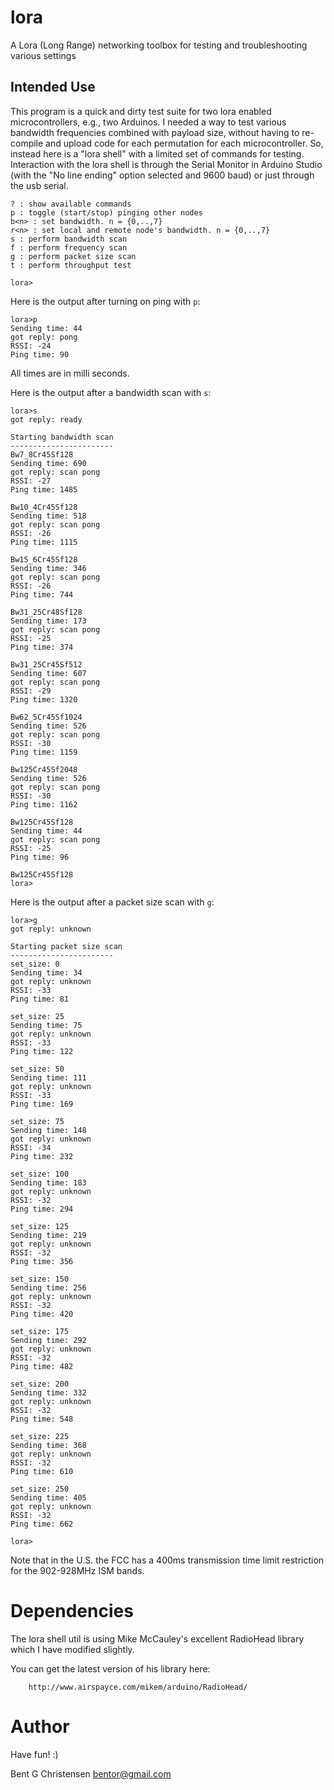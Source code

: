 # lora
A Lora (Long Range) networking toolbox for testing and troubleshooting various settings

## Intended Use
This program is a quick and dirty test suite for two lora enabled microcontrollers, e.g., two Arduinos. I needed a way to test various bandwidth frequencies combined with payload size, without having to re-compile and upload code for each permutation for each microcontroller. So, instead here is a "lora shell" with a limited set of commands for testing. Interaction with the lora shell is through the Serial Monitor in Arduino Studio (with the "No line ending" option selected and 9600 baud) or just through the usb serial.     

```
? : show available commands
p : toggle (start/stop) pinging other nodes
b<n> : set bandwidth. n = {0,..,7}
r<n> : set local and remote node's bandwidth. n = {0,..,7}
s : perform bandwidth scan
f : perform frequency scan
g : perform packet size scan
t : perform throughput test

lora>
```

Here is the output after turning on ping with `p`:

```
lora>p
Sending time: 44
got reply: pong
RSSI: -24
Ping time: 90
```

All times are in milli seconds.

Here is the output after a bandwidth scan with `s`:

```
lora>s
got reply: ready

Starting bandwidth scan
-----------------------
Bw7_8Cr45Sf128
Sending time: 690
got reply: scan pong
RSSI: -27
Ping time: 1485

Bw10_4Cr45Sf128
Sending time: 518
got reply: scan pong
RSSI: -26
Ping time: 1115

Bw15_6Cr45Sf128
Sending time: 346
got reply: scan pong
RSSI: -26
Ping time: 744

Bw31_25Cr48Sf128
Sending time: 173
got reply: scan pong
RSSI: -25
Ping time: 374

Bw31_25Cr45Sf512
Sending time: 607
got reply: scan pong
RSSI: -29
Ping time: 1320

Bw62_5Cr45Sf1024
Sending time: 526
got reply: scan pong
RSSI: -30
Ping time: 1159

Bw125Cr45Sf2048
Sending time: 526
got reply: scan pong
RSSI: -30
Ping time: 1162

Bw125Cr45Sf128
Sending time: 44
got reply: scan pong
RSSI: -25
Ping time: 96

Bw125Cr45Sf128
lora>
```

Here is the output after a packet size scan with `g`:


```
lora>g
got reply: unknown

Starting packet size scan
-----------------------
set_size: 0
Sending time: 34
got reply: unknown
RSSI: -33
Ping time: 81

set_size: 25
Sending time: 75
got reply: unknown
RSSI: -33
Ping time: 122

set_size: 50
Sending time: 111
got reply: unknown
RSSI: -33
Ping time: 169

set_size: 75
Sending time: 148
got reply: unknown
RSSI: -34
Ping time: 232

set_size: 100
Sending time: 183
got reply: unknown
RSSI: -32
Ping time: 294

set_size: 125
Sending time: 219
got reply: unknown
RSSI: -32
Ping time: 356

set_size: 150
Sending time: 256
got reply: unknown
RSSI: -32
Ping time: 420

set_size: 175
Sending time: 292
got reply: unknown
RSSI: -32
Ping time: 482

set_size: 200
Sending time: 332
got reply: unknown
RSSI: -32
Ping time: 548

set_size: 225
Sending time: 368
got reply: unknown
RSSI: -32
Ping time: 610

set_size: 250
Sending time: 405
got reply: unknown
RSSI: -32
Ping time: 662

lora>
```

Note that in the U.S. the FCC has a 400ms transmission time limit restriction for the 902-928MHz ISM bands. 

# Dependencies
The lora shell util is using Mike McCauley's excellent RadioHead library which I have modified slightly.

You can get the latest version of his library here:

        http://www.airspayce.com/mikem/arduino/RadioHead/


# Author
Have fun! :)

Bent G Christensen <bentor@gmail.com>

